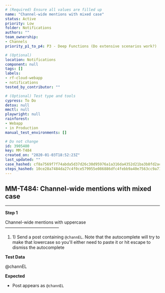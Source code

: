 ```yaml
---
# (Required) Ensure all values are filled up
name: "Channel-wide mentions with mixed case"
status: Active
priority: Low
folder: Notifications
authors: ""
team_ownership: 
- Channels
priority_p1_to_p4: P3 - Deep Functions (Do extensive scenarios work?)

# (Optional)
location: Notifications
component: null
tags: []
labels: 
- rf-cloud-webapp
- notifications
tested_by_contributor: ""

# (Optional) Test type and tools
cypress: To Do
detox: null
mmctl: null
playwright: null
rainforest: 
- Webapp
- in Production
manual_test_environments: []

# Do not change
id: 3905480
key: MM-T484
created_on: "2020-01-03T18:52:23Z"
last_updated: ""
case_hashed: cf8a7569f7f74abda5d37d26c30d95976a1a316da4352d21ba3b8fd2acacd3421cad1f2da0ea3af4ff0c6ff00d264792
steps_hashed: 10ce28a7484da27c4f0ce579955e086886dfc4febb9a40e7563cc9a71f78700da71713c65a4f9791aae0254ffc1d8ef4
---
```


<!-- (Auto-generated) Based on frontmatter's "key" and "name" -->

## MM-T484: Channel-wide mentions with mixed case

---

**Step 1**

Channel-wide mentions with uppercase\
–––––––––––––––––––––––––

1. 1\) Send a post containing `@channEL`. Note that the autocomplete will try to make that lowercase so you'll either need to paste it or hit escape to dismiss the autocomplete

**Test Data**

@channEL

**Expected**

- Post appears as `@channEL`
